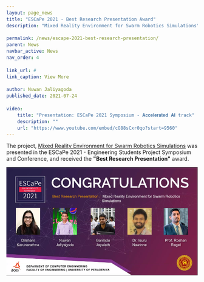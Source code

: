 ```yaml
---
layout: page_news
title: "ESCaPe 2021 - Best Research Presentation Award"
description: "Mixed Reality Environment for Swarm Robotics Simulations"

permalink: /news/escape-2021-best-research-presentation/
parent: News
navbar_active: News
nav_order: 4

link_url: #
link_caption: View More

author: Nuwan Jaliyagoda
published_date: 2021-07-24

video:
    title: "Presentation: ESCaPe 2021 Symposium - 𝐀𝐜𝐜𝐞𝐥𝐞𝐫𝐚𝐭𝐞𝐝 𝐀𝐈 track"
    description: ""
    url: "https://www.youtube.com/embed/cO88sCxr0qo?start=9560"
---
```


The project, <a href="{% link projects/pages/4_Mixed_Reality_Simulations.md %}">Mixed Reality Environment for Swarm Robotics Simulations</a> was presented in the ESCaPe 2021 - Engineering Students Project Symposium and Conference, and received the **"Best Research Presentation"** award.


<div class="container row pt-3 pb-5">
<div class="col-md-8 col-sm-12 col-lg-8 mx-auto">
    <img src="/news/img/escape-2021.png" class="img img-thumb img-fluid">
</div>
</div>
